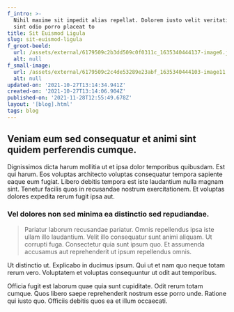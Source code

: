 ```yaml
---
f_intro: >-
  Nihil maxime sit impedit alias repellat. Dolorem iusto velit veritatis totam
  sint odio porro placeat to
title: Sit Euismod Ligula
slug: sit-euismod-ligula
f_groot-beeld:
  url: /assets/external/6179509c2b3dd509c0f0311c_1635340444137-image6.jpg
  alt: null
f_small-image:
  url: /assets/external/6179509c2c4de53289e23abf_1635340444103-image11.jpg
  alt: null
updated-on: '2021-10-27T13:14:34.941Z'
created-on: '2021-10-27T13:14:06.904Z'
published-on: '2021-11-28T12:55:49.678Z'
layout: '[blog].html'
tags: blog
---
```


Veniam eum sed consequatur et animi sint quidem perferendis cumque.
-------------------------------------------------------------------

Dignissimos dicta harum mollitia ut et ipsa dolor temporibus quibusdam. Est qui harum. Eos voluptas architecto voluptas consequatur tempora sapiente eaque eum fugiat. Libero debitis tempora est iste laudantium nulla magnam sint. Tenetur facilis quos in recusandae nostrum exercitationem. Et voluptas dolores expedita rerum fugit ipsa aut.

### Vel dolores non sed minima ea distinctio sed repudiandae.

> Pariatur laborum recusandae pariatur. Omnis repellendus ipsa iste ullam illo laudantium. Velit illo consequatur sunt animi aliquam. Ut corrupti fuga. Consectetur quia sunt ipsum quo. Et assumenda accusamus aut reprehenderit ut ipsum repellendus omnis.

Ut distinctio ut. Explicabo in ducimus ipsum. Qui ut et nam quo neque totam rerum vero. Voluptatem et voluptas consequuntur ut odit aut temporibus.

Officia fugit est laborum quae quia sunt cupiditate. Odit rerum totam cumque. Quos libero saepe reprehenderit nostrum esse porro unde. Ratione qui iusto quo. Officiis debitis quos ea et illum occaecati.
